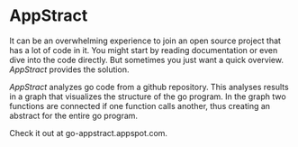 # AppStract

It can be an overwhelming experience to join an open source project that has a lot of code in it. You might start by reading documentation or even dive into the code directly. But sometimes you just want a quick overview. <i>AppStract</i> provides the solution.

<i>AppStract</i> analyzes go code from a github repository. This analyses results in a graph that visualizes the structure of the go program. In the graph two functions are connected if one function calls another, thus creating an abstract for the entire go program.

Check it out at go-appstract.appspot.com.